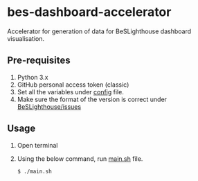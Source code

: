 # bes-dashboard-accelerator

Accelerator for generation of data for BeSLighthouse dashboard visualisation.

## Pre-requisites

1. Python 3.x
2. GitHub personal access token (classic)
3. Set all the variables under [config](acc-config.cfg) file.
4. Make sure the format of the version is correct under [BeSLighthouse/issues](https://github.com/Be-Secure/BeSLighthouse/issues)

## Usage
1. Open terminal
2. Using the below command, run [main.sh](scripts/main.sh) file.
    
    `$ ./main.sh`
